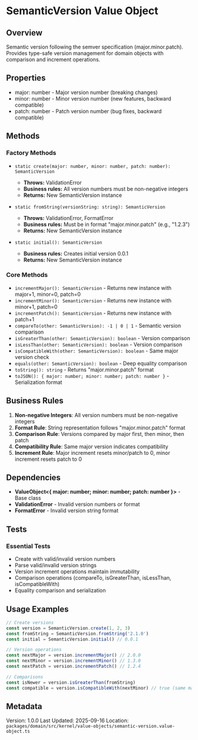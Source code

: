 # SemanticVersion Value Object

## Overview

Semantic version following the semver specification (major.minor.patch). Provides type-safe version management for domain objects with comparison and increment operations.

## Properties

- major: number - Major version number (breaking changes)
- minor: number - Minor version number (new features, backward compatible)
- patch: number - Patch version number (bug fixes, backward compatible)

## Methods

### Factory Methods

- `static create(major: number, minor: number, patch: number): SemanticVersion`

  - **Throws:** ValidationError
  - **Business rules:** All version numbers must be non-negative integers
  - **Returns:** New SemanticVersion instance

- `static fromString(versionString: string): SemanticVersion`

  - **Throws:** ValidationError, FormatError
  - **Business rules:** Must be in format "major.minor.patch" (e.g., "1.2.3")
  - **Returns:** New SemanticVersion instance

- `static initial(): SemanticVersion`
  - **Business rules:** Creates initial version 0.0.1
  - **Returns:** New SemanticVersion instance

### Core Methods

- `incrementMajor(): SemanticVersion` - Returns new instance with major+1, minor=0, patch=0
- `incrementMinor(): SemanticVersion` - Returns new instance with minor+1, patch=0
- `incrementPatch(): SemanticVersion` - Returns new instance with patch+1
- `compareTo(other: SemanticVersion): -1 | 0 | 1` - Semantic version comparison
- `isGreaterThan(other: SemanticVersion): boolean` - Version comparison
- `isLessThan(other: SemanticVersion): boolean` - Version comparison
- `isCompatibleWith(other: SemanticVersion): boolean` - Same major version check
- `equals(other: SemanticVersion): boolean` - Deep equality comparison
- `toString(): string` - Returns "major.minor.patch" format
- `toJSON(): { major: number; minor: number; patch: number }` - Serialization format

## Business Rules

1. **Non-negative Integers**: All version numbers must be non-negative integers
2. **Format Rule**: String representation follows "major.minor.patch" format
3. **Comparison Rule**: Versions compared by major first, then minor, then patch
4. **Compatibility Rule**: Same major version indicates compatibility
5. **Increment Rule**: Major increment resets minor/patch to 0, minor increment resets patch to 0

## Dependencies

- **ValueObject<{ major: number; minor: number; patch: number }>** - Base class
- **ValidationError** - Invalid version numbers or format
- **FormatError** - Invalid version string format

## Tests

### Essential Tests

- Create with valid/invalid version numbers
- Parse valid/invalid version strings
- Version increment operations maintain immutability
- Comparison operations (compareTo, isGreaterThan, isLessThan, isCompatibleWith)
- Equality comparison and serialization

## Usage Examples

```typescript
// Create versions
const version = SemanticVersion.create(1, 2, 3)
const fromString = SemanticVersion.fromString('2.1.0')
const initial = SemanticVersion.initial() // 0.0.1

// Version operations
const nextMajor = version.incrementMajor() // 2.0.0
const nextMinor = version.incrementMinor() // 1.3.0
const nextPatch = version.incrementPatch() // 1.2.4

// Comparisons
const isNewer = version.isGreaterThan(fromString)
const compatible = version.isCompatibleWith(nextMinor) // true (same major)
```

## Metadata

Version: 1.0.0
Last Updated: 2025-09-16
Location: `packages/domain/src/kernel/value-objects/semantic-version.value-object.ts`
